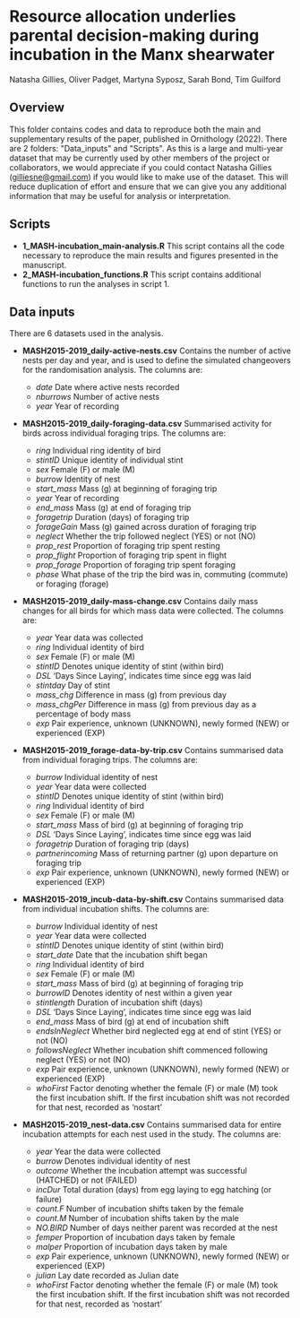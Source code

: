 # Resource allocation underlies parental decision-making during incubation in the Manx shearwater
Natasha Gillies, Oliver Padget, Martyna Syposz, Sarah Bond, Tim Guilford

## Overview
This folder contains codes and data to reproduce both the main and supplementary results of the paper, published in Ornithology (2022). 
There are 2 folders: "Data_inputs" and "Scripts". As this is a large and multi-year dataset that may be currently used by other members of the project or collaborators, we would appreciate if you could contact Natasha Gillies (gilliesne@gmail.com) if you would like to make use of the dataset. This will reduce duplication of effort and ensure that we can give you any additional information that may be useful for analysis or interpretation.

## Scripts
- **1_MASH-incubation_main-analysis.R** This script contains all the code necessary to reproduce the main results and figures presented in the manuscript.
- **2_MASH-incubation_functions.R** This script contains additional functions to run the analyses in script 1. 

## Data inputs
There are 6 datasets used in the analysis.

- **MASH2015-2019_daily-active-nests.csv** Contains the number of active nests per day and year, and is used to define the simulated changeovers for the randomisation analysis. The columns are:
  -	_date_ Date where active nests recorded
  -	_nburrows_ Number of active nests
  -	_year_ Year of recording

- **MASH2015-2019_daily-foraging-data.csv** Summarised activity for birds across individual foraging trips. The columns are:
  -	_ring_ Individual ring identity of bird
  -	_stintID_ Unique identity of individual stint
  -	_sex_ Female (F) or male (M)
  -	_burrow_ Identity of nest
  -	_start_mass_ Mass (g) at beginning of foraging trip
  -	_year_ Year of recording
  -	_end_mass_ Mass (g) at end of foraging trip
  -	_foragetrip_ Duration (days) of foraging trip
  -	_forageGain_ Mass (g) gained across duration of foraging trip
  -	_neglect_ Whether the trip followed neglect (YES) or not (NO)
  -	_prop_rest_ Proportion of foraging trip spent resting
  -	_prop_flight_ Proportion of foraging trip spent in flight
  -	_prop_forage_ Proportion of foraging trip spent foraging
  -	_phase_ What phase of the trip the bird was in, commuting (commute) or foraging (forage)
	
- **MASH2015-2019_daily-mass-change.csv** Contains daily mass changes for all birds for which mass data were collected. The columns are:
	-	_year_ Year data was collected
	-	_ring_ Individual identity of bird
	-	_sex_ Female (F) or male (M)
	-	_stintID_ Denotes unique identity of stint (within bird)
	-	_DSL_ ‘Days Since Laying’, indicates time since egg was laid
	-	_stintday_ Day of stint
	-	_mass_chg_ Difference in mass (g) from previous day
	-	_mass_chgPer_ Difference in mass (g) from previous day as a percentage of body mass
	-	_exp_ Pair experience, unknown (UNKNOWN), newly formed (NEW) or experienced (EXP)

- **MASH2015-2019_forage-data-by-trip.csv** Contains summarised data from individual foraging trips. The columns are:
	-	_burrow_ Individual identity of nest
	-	_year_ Year data were collected
	-	_stintID_ Denotes unique identity of stint (within bird)
	-	_ring_ Individual identity of bird
	-	_sex_ Female (F) or male (M)
	-	_start_mass_ Mass of bird (g) at beginning of foraging trip
  -	_DSL_ ‘Days Since Laying’, indicates time since egg was laid
  -	_foragetrip_ Duration of foraging trip (days)
  -	_partnerincoming_ Mass of returning partner (g) upon departure on foraging trip
  -	_exp_ Pair experience, unknown (UNKNOWN), newly formed (NEW) or experienced (EXP)

- **MASH2015-2019_incub-data-by-shift.csv** Contains summarised data from individual incubation shifts. The columns are:
  -	_burrow_ Individual identity of nest
  -	_year_ Year data were collected
  -	_stintID_ Denotes unique identity of stint (within bird)
  -	_start_date_ Date that the incubation shift began
  -	_ring_ Individual identity of bird
  -	_sex_ Female (F) or male (M)
  -	_start_mass_ Mass of bird (g) at beginning of foraging trip
  -	_burrowID_ Denotes identity of nest within a given year
  -	_stintlength_ Duration of incubation shift (days)
  -	_DSL_ ‘Days Since Laying’, indicates time since egg was laid
  - _end_mass_ Mass of bird (g) at end of incubation shift
  -	_endsInNeglect_ Whether bird neglected egg at end of stint (YES) or not (NO)
  -	_followsNeglect_ Whether incubation shift commenced following neglect (YES) or not (NO)
  -	_exp_ Pair experience, unknown (UNKNOWN), newly formed (NEW) or experienced (EXP)
  -	_whoFirst_ Factor denoting whether the female (F) or male (M) took the first incubation shift. If the first incubation shift was not recorded for that nest, recorded as ‘nostart’

- **MASH2015-2019_nest-data.csv** Contains summarised data for entire incubation attempts for each nest used in the study. The columns are:
	-	_year_ Year the data were collected
	-	_burrow_ Denotes individual identity of nest
	-	_outcome_ Whether the incubation attempt was successful (HATCHED) or not (FAILED)
	-	_incDur_ Total duration (days) from egg laying to egg hatching (or failure)
	-	_count.F_ Number of incubation shifts taken by the female
	-	_count.M_ Number of incubation shifts taken by the male
	-	_NO.BIRD_ Number of days neither parent was recorded at the nest
	-	_femper_ Proportion of incubation days taken by female
	-	_malper_ Proportion of incubation days taken by male
  -	_exp_ Pair experience, unknown (UNKNOWN), newly formed (NEW) or experienced (EXP)
  -	_julian_ Lay date recorded as Julian date
  -	_whoFirst_ Factor denoting whether the female (F) or male (M) took the first incubation shift. If the first incubation shift was not recorded for that nest, recorded as ‘nostart’


